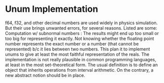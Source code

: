 # Unum Implementation
f64, f32, and other decimal numbers are used widely in physics simulation. But their use brings unwanted errors, for several reasons.
Listed are some:
Computation w/ subnormal numbers : The results might end up too small or too big for representing it exactly.
Not knowing whether the floating point number represents the exact number or a number (that cannot be represented) b/c it lies between two numbers.
This plan it to implement unums to give at least the most faithful representation of the reals.
The implementation is not really plausible in common programming languages, at least in the most set-theoretical form.
The usual definition is to define an object that inherits operations from interval arithmetic.
On the contrary, a new abstract notion should be in place.
